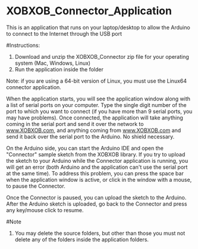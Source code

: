 XOBXOB_Connector_Application
============================

This is an application that runs on your laptop/desktop to allow the Arduino to connect to the Internet through the USB port

#Instructions:

1. Download and unzip the XOBXOB_Connector zip file for your operating system (Mac, Windows, Linux)
2. Run the application inside the folder

Note: if you are using a 64-bit version of Linux, you must use the Linux64 connector application.

When the application starts, you will see the application window along with a list of serial ports on your computer. Type the single digit number of the port to which you want to connect (if you have more than 9 serial ports, you may have problems).
Once connected, the application will take anything coming in the serial port and send it over the
network to www.XOBXOB.com, and anything coming from www.XOBXOB.com and send it back over the serial port to the Arduino. No shield necessary.

On the Arduino side, you can start the Arduino IDE and open the "Connector" sample sketch from the XOBXOB library.
If you try to upload the sketch to your Arduino while the Connector application is running, you will get an error (both Arduino and the application can't use the serial port at the same time). To address this problem, you can press the space bar when the application window is active, or click in the window with a mouse, to pause the Connector.

Once the Connector is paused, you can upload the sketch to the Arduino. After the Arduino sketch is uploaded, go back to the 
Connector and press any key/mouse click to resume.

#Note

1. You may delete the source folders, but other than those you must not delete any of the folders inside the application folders.
